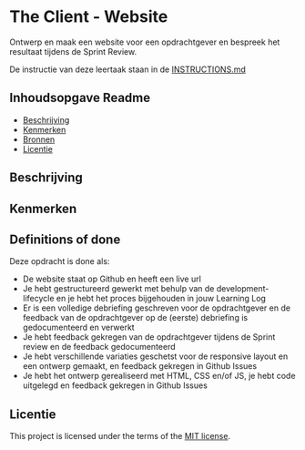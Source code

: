 # The Client - Website

Ontwerp en maak een website voor een opdrachtgever en bespreek het resultaat tijdens de Sprint Review.

De instructie van deze leertaak staan in de [INSTRUCTIONS.md](https://github.com/fdnd-task/the-client-website/blob/main/docs/INSTRUCTIONS.md)



## Inhoudsopgave Readme

  * [Beschrijving](#beschrijving)
  * [Kenmerken](#kenmerken)
  * [Bronnen](#bronnen)
  * [Licentie](#licentie)

## Beschrijving
<!-- In de Beschrijving staat hoe je project er uit ziet, hoe het werkt en wat je er mee kan. -->
<!-- Voeg een mooie poster visual toe 📸 -->
<!-- Voeg een link toe naar Github Pages 🌐-->

## Kenmerken
<!-- Bij Kenmerken staat welke technieken zijn gebruikt en hoe. Wat is de HTML structuur? Wat zijn de belangrijkste dingen in CSS? Wat is er met Javascript gedaan en hoe? Misschien heb je een framwork of library gebruikt? -->

## Definitions of done
Deze opdracht is done als:

- De website staat op Github en heeft een live url
- Je hebt gestructureerd gewerkt met behulp van de development-lifecycle en je hebt het proces bijgehouden in jouw Learning Log
- Er is een volledige debriefing geschreven voor de opdrachtgever en de feedback van de opdrachtgever op de (eerste) debriefing is gedocumenteerd en verwerkt
- Je hebt feedback gekregen van de opdrachtgever tijdens de Sprint review en de feedback gedocumenteerd
- Je hebt verschillende variaties geschetst voor de responsive layout en een ontwerp gemaakt, en feedback gekregen in Github Issues
- Je hebt het ontwerp gerealiseerd met HTML, CSS en/of JS, je hebt code uitgelegd en feedback gekregen in Github Issues


## Licentie

This project is licensed under the terms of the [MIT license](./LICENSE).
